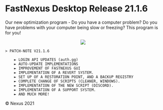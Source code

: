 # FastNexus Desktop Release 21.1.6
Our new optimization program - Do you have a computer problem? Do you have problems with your computer being slow or freezing? This program is for you!

<CENTER><img src="https://everblack.xyz/img/fast1.gif"/></CENTER>

    > PATCH-NOTE V21.1.6
    
        ► LOGIN API UPDATES (auth.gg)
        ► AUTO-UPDATE IMPLEMENTATIONS
        ► IMPROVEMENT OF FASTNEXUS GUI
        ► IMPLEMENTATION OF A REVERT SYSTEM.
        ► SET UP OF A RESTORATION POINT, AND A BACKUP REGISTRY
        ► COMPLETE CHANGE OF SCRIPTS (CLEANER, WINDOWS).
        ► IMPLEMENTATION OF THE NEW SCRIPT (DISCORD).
        ► IMPLEMENTATION OF A SUPPORT SYSTEM.
        ► AND MUCH MORE!
                       
© Nexus 2021
